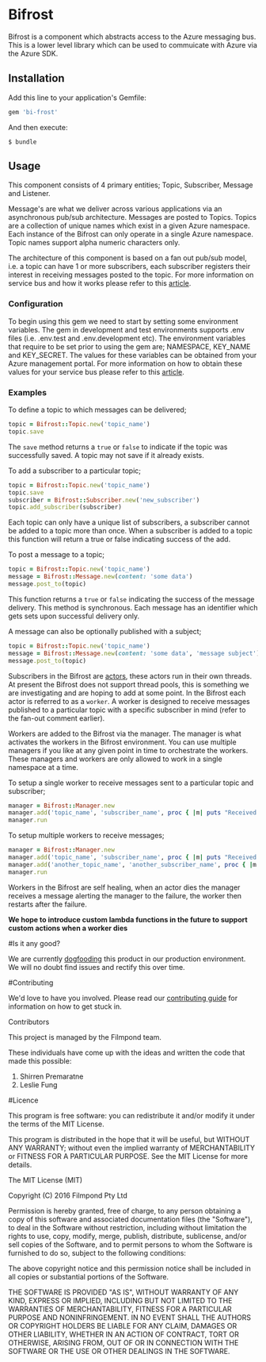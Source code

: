 # Bifrost

Bifrost is a component which abstracts access to the Azure messaging bus. This is a lower level library which
can be used to commuicate with Azure via the Azure SDK.

## Installation

Add this line to your application's Gemfile:

```ruby
gem 'bi-frost'
```

And then execute:

    $ bundle

## Usage

This component consists of 4 primary entities; Topic, Subscriber, Message and Listener.

Message's are what we deliver across various applications via an asynchronous pub/sub architecture. Messages are
posted to Topics. Topics are a collection of unique names which exist in a given Azure namespace. Each instance
of the Bifrost can only operate in a single Azure namespace. Topic names support alpha numeric characters only.

The architecture of this component is based on a fan out pub/sub model, i.e. a topic can have 1 or more subscribers,
each subscriber registers their interest in receiving messages posted to the topic. For more information on service
bus and how it works please refer to this [article](https://azure.microsoft.com/en-us/documentation/articles/service-bus-fundamentals-hybrid-solutions/#service-bus-fundamentals).

### Configuration

To begin using this gem we need to start by setting some environment variables. The gem in development and
test environments supports .env files (i.e. .env.test and .env.development etc). The environment variables that
require to be set prior to using the gem are; NAMESPACE, KEY_NAME and KEY_SECRET. The values for these variables
can be obtained from your Azure management portal. For more information on how to obtain these values for your
service bus please refer to this [article](https://azure.microsoft.com/en-us/documentation/articles/service-bus-authentication-and-authorization/).

### Examples

To define a topic to which messages can be delivered;

```ruby
topic = Bifrost::Topic.new('topic_name')
topic.save
```

The `save` method returns a `true` or `false` to indicate if the topic was successfully saved. A topic may not save
if it already exists.

To add a subscriber to a particular topic;

```ruby
topic = Bifrost::Topic.new('topic_name')
topic.save
subscriber = Bifrost::Subscriber.new('new_subscriber')
topic.add_subscriber(subscriber)
```

Each topic can only have a unique list of subscribers, a subscriber cannot be added to a topic more than once. When a subscriber is added to
a topic this function will return a true or false indicating success of the add.

To post a message to a topic;

```ruby
topic = Bifrost::Topic.new('topic_name')
message = Bifrost::Message.new(content: 'some data')
message.post_to(topic)
```

This function returns a `true` or `false` indicating the success of the message delivery. This method is synchronous. Each message has an
identifier which gets sets upon successful delivery only.

A message can also be optionally published with a subject;

```ruby
topic = Bifrost::Topic.new('topic_name')
message = Bifrost::Message.new(content: 'some data', 'message subject')
message.post_to(topic)
```

Subscribers in the Bifrost are [actors](http://http://doc.akka.io/docs/akka/2.4/general/actors.html), these actors run in
their own threads. At present the Bifrost does not support thread pools, this is something we are investigating and are
hoping to add at some point. In the Bifrost each actor is referred to as a `worker`. A worker is designed to receive
messages published to a particular topic with a specific subscriber in mind (refer to the fan-out comment earlier).

Workers are added to the Bifrost via the manager. The manager is what activates the workers in the Bifrost environment.
You can use multiple managers if you like at any given point in time to orchestrate the workers. These managers and workers
are only allowed to work in a single namespace at a time.

To setup a single worker to receive messages sent to a particular topic and subscriber;

```ruby
manager = Bifrost::Manager.new
manager.add('topic_name', 'subscriber_name', proc { |m| puts "Received: message #{m}" })
manager.run
```

To setup multiple workers to receive messages;

```ruby
manager = Bifrost::Manager.new
manager.add('topic_name', 'subscriber_name', proc { |m| puts "Received: message #{m}" })
manager.add('another_topic_name', 'another_subscriber_name', proc { |m| puts "Received: message #{m}" })
manager.run
```

Workers in the Bifrost are self healing, when an actor dies the manager receives a message alerting the manager
to the failure, the worker then restarts after the failure.

**We hope to introduce custom lambda functions in the future to support custom actions when a worker dies**

#Is it any good?

We are currently [dogfooding](https://en.wikipedia.org/wiki/Eating_your_own_dog_food) this product in our production
environment. We will no doubt find issues and rectify this over time.

#Contributing

We'd love to have you involved. Please read our [contributing guide]() for information on how to get stuck in.

Contributors

This project is managed by the Filmpond team.

These individuals have come up with the ideas and written the code that made this possible:

1. Shirren Premaratne
2. Leslie Fung

#Licence

This program is free software: you can redistribute it and/or modify it under the terms of the MIT License.

This program is distributed in the hope that it will be useful, but WITHOUT ANY WARRANTY; without even the implied warranty of MERCHANTABILITY or FITNESS FOR A PARTICULAR PURPOSE. See the MIT License for more details.

The MIT License (MIT)

Copyright (C) 2016 Filmpond Pty Ltd

Permission is hereby granted, free of charge, to any person obtaining a copy of this software and associated documentation files (the "Software"), to deal in the Software without restriction, including without limitation the rights to use, copy, modify, merge, publish, distribute, sublicense, and/or sell copies of the Software, and to permit persons to whom the Software is furnished to do so, subject to the following conditions:

The above copyright notice and this permission notice shall be included in all copies or substantial portions of the Software.

THE SOFTWARE IS PROVIDED "AS IS", WITHOUT WARRANTY OF ANY KIND, EXPRESS OR IMPLIED, INCLUDING BUT NOT LIMITED TO THE WARRANTIES OF MERCHANTABILITY, FITNESS FOR A PARTICULAR PURPOSE AND NONINFRINGEMENT. IN NO EVENT SHALL THE AUTHORS OR COPYRIGHT HOLDERS BE LIABLE FOR ANY CLAIM, DAMAGES OR OTHER LIABILITY, WHETHER IN AN ACTION OF CONTRACT, TORT OR OTHERWISE, ARISING FROM, OUT OF OR IN CONNECTION WITH THE SOFTWARE OR THE USE OR OTHER DEALINGS IN THE SOFTWARE.